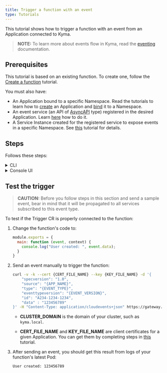 ```yaml
---
title: Trigger a function with an event
type: Tutorials
---
```


This tutorial shows how to trigger a function with an event from an Application connected to Kyma.

> **NOTE:** To learn more about events flow in Kyma, read the [eventing](/components/knative-eventing-mesh) documentation.

## Prerequisites

This tutorial is based on an existing function. To create one, follow the [Create a function](#tutorials-create-a-function) tutorial.

You must also have:

- An Application bound to a specific Namespace. Read the tutorials to learn how to [create](/components/application-connector#tutorials-create-a-new-application) an Application and [bind](/components/application-connector#tutorials-bind-an-application-to-a-namespace) it to a Namespace.
- An event service (an API of [AsyncAPI](https://www.asyncapi.com/) type) registered in the desired Application. Learn [here](components/application-connector/#tutorials-register-a-service) how to do it.
- A Service Instance created for the registered service to expose events in a specific Namespace. See [this](/components/application-connector/#tutorials-bind-a-service-to-a-namespace) tutorial for details.

## Steps

Follows these steps:

<div tabs name="steps" group="trigger-function">
  <details>
  <summary label="cli">
  CLI
  </summary>

1. Export these variables:

    ```bash
    export NAME={FUNCTION_NAME}
    export NAMESPACE={FUNCTION_NAMESPACE}
    export APP_NAME={APPLICATION_NAME}
    export EVENT_VERSION={EVENT_TYPE_VERSION}
    export EVENT_TYPE={EVENT_TYPE_NAME}
    ```

    > **NOTE:** Function takes the name from the Function CR name. The Trigger CR can have a different name but for the purpose of this tutorial, all related resources share a common name defined under the **NAME** variable.

These variables refer to the following:

- **APP_NAME** is taken from the name of the Application CR and specifies the source of events.
- **EVENT_VERSION** points to the specific event version, such as `v1`.
- **EVENT_TYPE** points to the given event type to which you want to subscribe your function, such as `user.created`.

2. Create a Trigger CR for your function to subscribe your function to a specific event type.

    ```yaml
    cat <<EOF | kubectl apply -f  -
    apiVersion: eventing.knative.dev/v1alpha1
    kind: Trigger
    metadata:
      name: $NAME
      namespace: $NAMESPACE
    spec:
      broker: default
      filter:
        attributes:
          eventtypeversion: $EVENT_VERSION
          source: $APP_NAME
          type: $EVENT_TYPE
      subscriber:
        ref:
          apiVersion: serving.knative.dev/v1
          kind: Service
          name: $NAME
          namespace: $NAMESPACE
    EOF
    ```

    </details>
    <details>
    <summary label="console-ui">
    Console UI
    </summary>

1. From the drop-down list in the top navigation panel, select the Namespace in which your Application exposes events.

2. Go to the **Functions** view in the left navigation panel and navigate to your function.

3. Once in the function view, Switch to the **Configuration** tab, and select **Add Event Trigger** in the **Event Triggers** section.

4. Select the event type and version that you want to use as a trigger for your function and select **Add** to confirm changes.

The message appears on the UI confirming that the Event Trigger was successfully created, and you will see it in the **Event Triggers** section in your function.

    </details>
</div>

## Test the trigger

> **CAUTION:** Before you follow steps in this section and send a sample event, bear in mind that it will be propagated to all services subscribed to this event type.

To test if the Trigger CR is properly connected to the function:

1. Change the function's code to:​

    ```js
    module.exports = {
      main: function (event, context) {
        console.log("User created: ", event.data);
      }
    }
    ```

2. Send an event manually to trigger the function:

    ```bash
    curl -v -k --cert {CERT_FILE_NAME} --key {KEY_FILE_NAME} -d '{
        "specversion": "1.0",
        "source": "{APP_NAME}",
        "type": "{EVENT_TYPE}",
        "eventtypeversion": "{EVENT_VERSION}",
        "id": "A234-1234-1234",
        "data" : "123456789"
    }' -H "Content-Type: application/cloudevents+json" https://gateway.{CLUSTER_DOMAIN}/$APP_NAME/events
    ```

    - **CLUSTER_DOMAIN** is the domain of your cluster, such as `kyma.local`.

    - **CERT_FILE_NAME** and **KEY_FILE_NAME** are client certificates for a given Application. You can get them by completing steps in [this](/components/application-connector/#tutorials-get-the-client-certificate) tutorial.

3. After sending an event, you should get this result from logs of your function's latest Pod:

    ```text
    User created: 123456789
    ```
